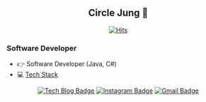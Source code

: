 <div align="center">

## **Circle Jung** 👋

[![Hits](https://hits.seeyoufarm.com/api/count/incr/badge.svg?url=https%3A%2F%2Fgithub.com%2Fjwh0124%2Fhit-counter&count_bg=%2379C83D&title_bg=%23555555&icon=&icon_color=%23E7E7E7&title=hits&edge_flat=false)](https://hits.seeyoufarm.com)

</div>

### Software Developer

- 👉 Software Developer (Java, C#)
- 💻 [Tech Stack](TechStack.md)

<div align="center">

[![Tech Blog Badge](http://img.shields.io/badge/-Tech%20blog-181717?style=flat-square&logo=github&link=https://jwh0124.tistory.com/)](https://jwh0124.tistory.com/)
[![Instagram Badge](https://img.shields.io/badge/-Instagram-E4405F?style=flat-square&logo=instagram&logoColor=white&link=https://www.instagram.com/circle__jung/)](https://www.instagram.com/circle__jung/)
[![Gmail Badge](https://img.shields.io/badge/-Gmail-EA4335?style=flat-square&logo=Gmail&logoColor=white&link=mailto:jwh0124@gmail.com)](mailto:jwh0124@gmail.com)

</div>
